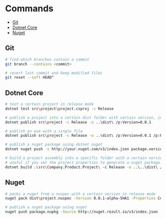 # Commands

- [Git](#git)
- [Dotnet Core](#dotnet-core)
- [Nuget](#nuget)

## Git

```bash
# find which branches contain a commit
git branch --contains <commit>
```

```bash
# revert last commit and keep modified files
git reset --soft HEAD^
```

## Dotnet Core

```bash
# test a certain project in release mode
dotnet test src\project\project.csproj -c Release
```

```bash
# publish a project into a certain dist folder with certain version, in release mode
dotnet publish src\project -c Release -o ..\dist\ /p:Version=0.0.1
```

```bash
# publish an exe with a single file
dotnet publish src\project -c Release -o ..\dist\ /p:Version=0.0.1 /p:PublishSingleFile=true /p:PublishTrimmed=true /p:PublishReadyToRun=true
```


```bash
# publish a nuget package using dotnet nuget
dotnet nuget push -s http://your.nuget.com/v3/index.json package.version.nupkg -k key
```

```bash
# build a project assembly into a specific folder with a certain version
# useful if you set the project properties to generate a nuget package
dotnet build .\src\Company.Product.Project\ -c Release -o ..\..\dist\ /p:Version=$version
```

## Nuget

```bash
# packs a nuget from a nuspec with a certain version in release mode
nuget pack dist\project.nuspec -Version 0.0.1-alpha-SHA1 -Properties Configuration=Release -OutputDirectory .\dist\
```

```bash
# publish a nuget package using nuget
nuget push package.nupkg -Source http://nuget.rezult.io/v3/index.json
```
